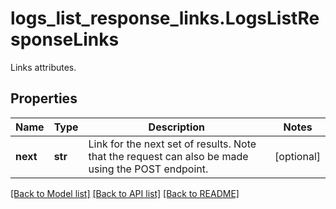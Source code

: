 # logs_list_response_links.LogsListResponseLinks

Links attributes.
## Properties
Name | Type | Description | Notes
------------ | ------------- | ------------- | -------------
**next** | **str** | Link for the next set of results. Note that the request can also be made using the POST endpoint. | [optional] 

[[Back to Model list]](README.md#documentation-for-models) [[Back to API list]](README.md#documentation-for-api-endpoints) [[Back to README]](README.md)



